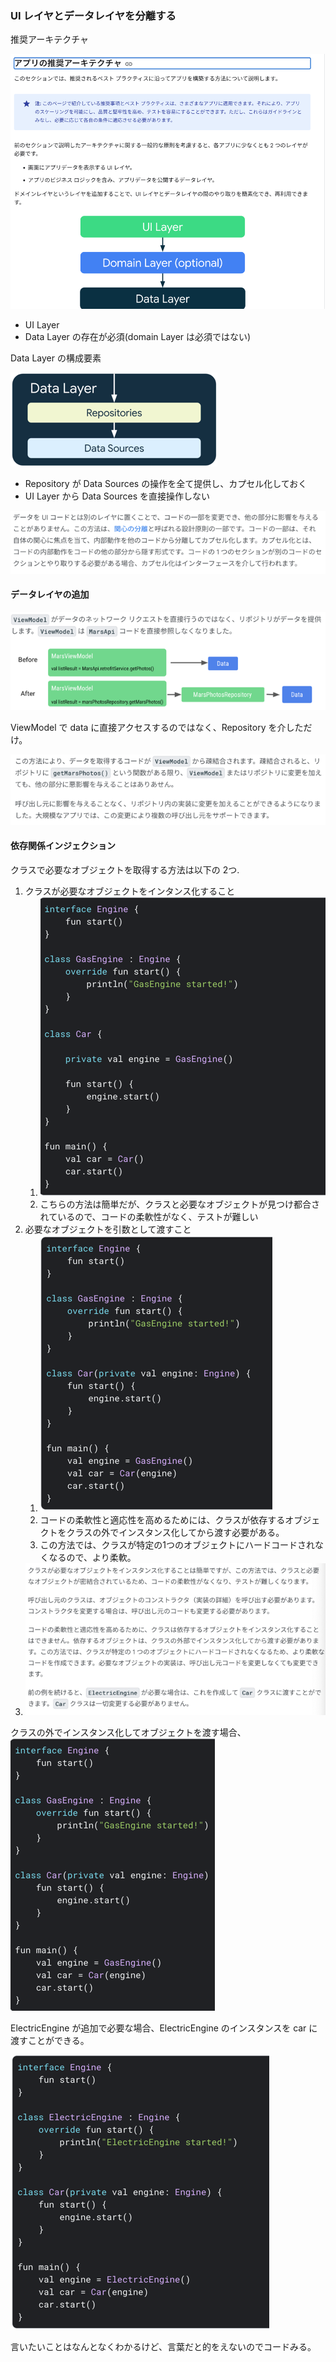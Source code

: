 ### UI レイヤとデータレイヤを分離する

推奨アーキテクチャ

![img.png](img.png)

- UI Layer
- Data Layer
の存在が必須(domain Layer は必須ではない)


Data Layer の構成要素

![img_1.png](img_1.png)

- Repository が Data Sources の操作を全て提供し、カプセル化しておく
- UI Layer から Data Sources を直接操作しない

![img_2.png](img_2.png)


#### データレイヤの追加

![img_3.png](img_3.png)

ViewModel で data に直接アクセスするのではなく、Repository を介しただけ。

![img_4.png](img_4.png)

#### 依存関係インジェクション
クラスで必要なオブジェクトを取得する方法は以下の 2つ.
1. クラスが必要なオブジェクトをインタンス化すること
   1. ![img_5.png](img_5.png)
   2. こちらの方法は簡単だが、クラスと必要なオブジェクトが見つけ都合されているので、コードの柔軟性がなく、テストが難しい
2. 必要なオブジェクトを引数として渡すこと
   1. ![img_6.png](img_6.png)
   2. コードの柔軟性と適応性を高めるためには、クラスが依存するオブジェクトをクラスの外でインスタンス化してから渡す必要がある。
   3. この方法では、クラスが特定の1つのオブジェクトにハードコードされなくなるので、より柔軟。
3. ![img_8.png](img_8.png) 


クラスの外でインスタンス化してオブジェクトを渡す場合、
![img_10.png](img_10.png)

ElectricEngine が追加で必要な場合、ElectricEngine のインスタンスを car に渡すことができる。

![img_9.png](img_9.png)

言いたいことはなんとなくわかるけど、言葉だと的をえないのでコードみる。
